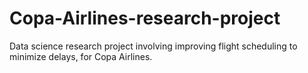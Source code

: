 # Copa-Airlines-research-project
Data science research project involving improving flight scheduling to minimize delays, for Copa Airlines.
